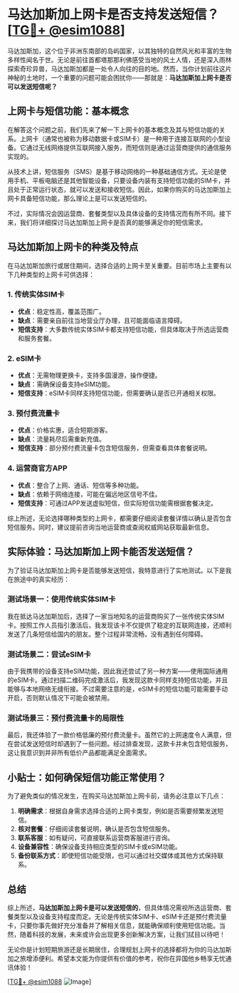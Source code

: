 # 马达加斯加上网卡是否支持发送短信？[[TG💪+ @esim1088](https://t.me/s/esim1088)]

马达加斯加，这个位于非洲东南部的岛屿国家，以其独特的自然风光和丰富的生物多样性闻名于世。无论是前往首都塔那那利佛感受当地的风土人情，还是深入雨林探索奇珍异兽，马达加斯加都是一处令人向往的目的地。然而，当你计划前往这片神秘的土地时，一个重要的问题可能会困扰你——那就是：**马达加斯加上网卡是否可以发送短信呢？**

## 上网卡与短信功能：基本概念

在解答这个问题之前，我们先来了解一下上网卡的基本概念及其与短信功能的关系。上网卡（通常也被称为移动数据卡或SIM卡）是一种用于连接互联网的小型设备。它通过无线网络提供互联网接入服务，而短信则是通过运营商提供的通信服务实现的。

从技术上讲，短信服务（SMS）是基于移动网络的一种基础通信方式。无论是使用手机、平板电脑还是其他智能设备，只要设备内装有支持短信功能的SIM卡，并且处于正常运行状态，就可以发送和接收短信。因此，如果你购买的马达加斯加上网卡具备短信功能，那么理论上是可以发送短信的。

不过，实际情况会因运营商、套餐类型以及具体设备的支持情况而有所不同。接下来，我们将详细探讨马达加斯加上网卡是否真的能够满足你的短信需求。

## 马达加斯加上网卡的种类及特点

在马达加斯加旅行或居住期间，选择合适的上网卡至关重要。目前市场上主要有以下几种类型的上网卡可供选择：

### 1. **传统实体SIM卡**
   - **优点**：稳定性高，覆盖范围广。
   - **缺点**：需要亲自前往当地营业厅办理，且可能面临语言障碍。
   - **短信支持**：大多数传统实体SIM卡都支持短信功能，但具体取决于所选运营商和服务套餐。

### 2. **eSIM卡**
   - **优点**：无需物理更换卡，支持多国漫游，操作便捷。
   - **缺点**：需确保设备支持eSIM功能。
   - **短信支持**：eSIM卡同样支持短信功能，但需要确认是否已开通相关权限。

### 3. **预付费流量卡**
   - **优点**：价格实惠，适合短期游客。
   - **缺点**：流量耗尽后需重新充值。
   - **短信支持**：部分预付费流量卡包含短信服务，但需查看具体套餐说明。

### 4. **运营商官方APP**
   - **优点**：整合了上网、通话、短信等多种功能。
   - **缺点**：依赖于网络连接，可能在偏远地区信号不佳。
   - **短信支持**：可通过APP发送虚拟短信，但实际短信功能需根据套餐决定。

综上所述，无论选择哪种类型的上网卡，都需要仔细阅读套餐详情以确认是否包含短信服务。同时，建议提前咨询当地运营商或查阅权威网站获取最新信息。

## 实际体验：马达加斯加上网卡能否发送短信？

为了验证马达加斯加上网卡是否能够发送短信，我特意进行了实地测试。以下是我在旅途中的真实经历：

### 测试场景一：使用传统实体SIM卡
我在抵达马达加斯加后，选择了一家当地知名的运营商购买了一张传统实体SIM卡。按照工作人员指引激活后，我发现该卡不仅提供了稳定的互联网连接，还顺利发送了几条短信给国内的朋友。整个过程非常流畅，没有遇到任何障碍。

### 测试场景二：尝试eSIM卡
由于我携带的设备支持eSIM功能，因此我还尝试了另一种方案——使用国际通用的eSIM卡。通过扫描二维码完成激活后，我发现这款卡同样支持短信功能，并且能够与本地网络无缝衔接。不过需要注意的是，eSIM卡的短信功能可能需要手动开启，否则默认情况下可能会被禁用。

### 测试场景三：预付费流量卡的局限性
最后，我还体验了一款价格低廉的预付费流量卡。虽然它的上网速度令人满意，但在尝试发送短信时却遇到了一些问题。经过排查发现，这款卡并未包含短信服务，这让我意识到并非所有低价产品都能满足全面需求。

## 小贴士：如何确保短信功能正常使用？

为了避免类似的情况发生，在购买马达加斯加上网卡前，请务必注意以下几点：

1. **明确需求**：根据自身需求选择合适的上网卡类型，例如是否需要频繁发送短信。
2. **核对套餐**：仔细阅读套餐说明，确认是否包含短信服务。
3. **联系客服**：如有疑问，可直接联系运营商客服进行咨询。
4. **设备兼容性**：确保设备支持相应类型的SIM卡或eSIM功能。
5. **备份联系方式**：即使短信功能受限，也可以通过社交媒体或其他方式保持联系。

## 总结

综上所述，**马达加斯加上网卡是可以发送短信的**，但具体情况需视所选运营商、套餐类型以及设备支持程度而定。无论是传统实体SIM卡、eSIM卡还是预付费流量卡，只要你事先做好充分准备并了解相关信息，就能确保顺利使用短信功能。当然，随着科技的发展，未来或许会出现更多创新解决方案，让我们拭目以待吧！

无论你是计划短期旅游还是长期居住，合理规划上网卡的选择都将为你的马达加斯加之旅增添便利。希望本文能为你提供有价值的参考，祝你在异国他乡畅享无忧通讯体验！

[[TG💪+ @esim1088](https://t.me/s/esim1088) ![Image](https://i.postimg.cc/4NQfJmqS/Snipaste-2025-05-13-00-14-12.png)]